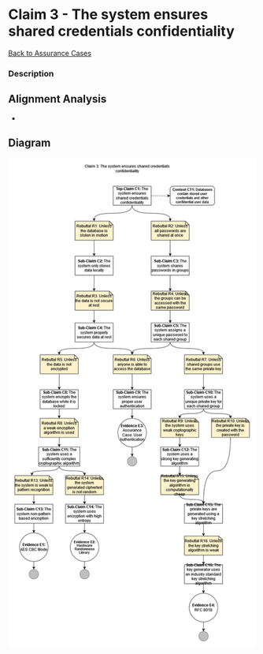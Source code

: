 # Claim 3 - The system ensures shared credentials confidentiality

[Back to Assurance Cases](https://github.com/JCKelley-CYBR/CYBR-8420-SoftwareAssurance/blob/Adding-Claims-Remaining/AssuranceCases.md)

### Description

## Alignment Analysis
* 
 
## Diagram
![](https://github.com/JCKelley-CYBR/CYBR-8420-SoftwareAssurance/blob/Adding-Claims-Remaining/AssuranceCases/Credential_Confidentiality/CredentialConfidentiality.drawio.png) 
